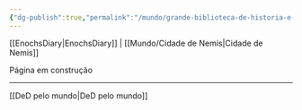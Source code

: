 ```yaml
---
{"dg-publish":true,"permalink":"/mundo/grande-biblioteca-de-historia-e-religiao/","dgHomeLink":true,"dgPassFrontmatter":false}
---
```


[[EnochsDiary|EnochsDiary]] | [[Mundo/Cidade de Nemis|Cidade de Nemis]]

Página em construção

---
[[DeD pelo mundo|DeD pelo mundo]] 